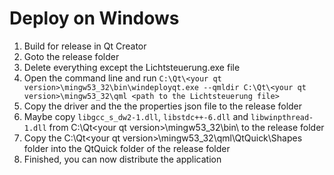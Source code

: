 Deploy on Windows
=================

1. Build for release in Qt Creator
2. Goto the release folder
3. Delete everything except the Lichtsteuerung.exe file
4. Open the command line and run `C:\Qt\<your qt version>\mingw53_32\bin\windeployqt.exe --qmldir C:\Qt\<your qt version>\mingw53_32\qml <path to the Lichtsteuerung file>`
5. Copy the driver and the the properties json file to the release folder
6. Maybe copy `libgcc_s_dw2-1.dll`, `libstdc++-6.dll` and `libwinpthread-1.dll` from C:\Qt\<your qt version>\mingw53_32\bin\ to the release folder
7. Copy the C:\Qt\<your qt version>\mingw53_32\qml\QtQuick\Shapes folder into the QtQuick folder of the release folder 
8. Finished, you can now distribute the application